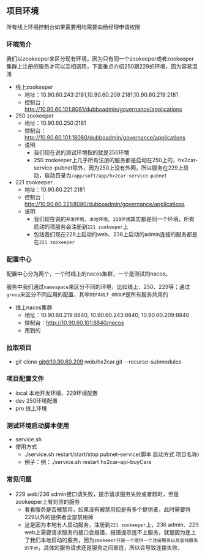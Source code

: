 ## 项目环境

所有线上环境控制台如果需要用均需要向杨经理申请权限

### 环境简介

我们以zookeeper来区分现有环境，因为只有同一个zookeeper或者zookeeper集群上注册的服务才可以互相调用，下面重点介绍250跟229的环境，因为容易混淆

- 线上zookeeper
    - 地址：10.90.60.243:2181,10.90.60.209:2181,10.90.60.219:2181
    - 控制台：http://10.90.60.101:8081/dubboadmin/governance/applications
- 250 zookeeper
    - 地址：10.90.60.250:2181
    - 控制台：http://10.90.60.101:18080/dubboadmin/governance/applications
    - 说明
        - 我们现在说的测试环境指的就是250环境
        - 250 zookeeper上几乎所有注册的服务都是启动在250上的，hx2car-service-pubnet除外，因为250上没有外网，所以服务在229上启动，启动目录为`/app/soft/app/hx2car-service-pubnet`
- 221 zookeeper
    - 地址：10.90.60.221:2181
    - 控制台：http://10.90.60.221:8080/dubboadmin/governance/applications
    - 说明
        - 我们现在说的`开发环境`、`本地环境`、`229环境`其实都是同一个环境，所有启动的项服务会注册到`221 zookeeper`上
        - 包括我们现在229上启动的web、236上启动的admin连接的服务都是在`221 zookeeper`

### 配置中心

配置中心分为两个，一个时线上的nacos集群，一个是测试的nacos。

服务中我们通过`namespace`来区分不同的环境，比如线上、250、229等；通过`group`来区分不同应用的配置，其中`DEFAULT_GROUP`是所有服务共用的

- 线上nacos集群
    - 地址：10.90.60.219:8840, 10.90.60.243:8840, 10.90.60.209:8840
    - 控制台：http://10.90.60.101:8840/nacos
    - 用到的

### 拉取项目

- git clone git@10.90.60.209:web/hx2car.git --recurse-submodules

### 项目配置文件

- local 本地开发环境、229环境配置
- dev 250环境配置
- pro 线上环境

### 测试环境启动脚本使用

- service.sh
- 使用方式
    - ./service.sh restart/start/stop pubnet-service(脚本 启动方式 项目名称)
    - 例子：例：./service.sh restart hx2car-api-buyCars

### 常见问题

- 229 web/236 admin接口请失败，提示请求服务失败或者超时，但是zookeeper上有对应的服务
    - 看看服务是否被禁用，如果没有被禁用但是有多个提供者，此时需要将229以外的提供者全部禁用掉
    - 这是因为本地有人启动服务，注册到`221 zookeeper`上，236 admin、229 web上需要请求服务的接口会报错，报错提示连不上服务，就是因为连上了我们本地启动的服务，因为`zookeeer只是一个提供一个注册服务以及查找服务的平台`，具体的服务请求还是服务之间直连，所以会导致连接失败。